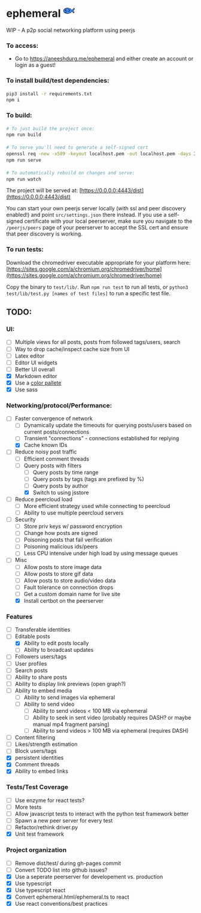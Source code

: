 <h1>
    ephemeral
    <img src="https://raw.githubusercontent.com/aneeshdurg/ephemeral/main/src/assets/logo.png"/>
</h1>

WIP - A p2p social networking platform using peerjs

### To access:

- Go to https://aneeshdurg.me/ephemeral and either create an account or login as a guest!

### To install build/test dependencies:
```bash
pip3 install -r requirements.txt
npm i
```

### To build:
```bash
# To just build the project once:
npm run build

# To serve you'll need to generate a self-signed cert
openssl req -new -x509 -keyout localhost.pem -out localhost.pem -days 365 -nodes
npm run serve

# To automatically rebuild on changes and serve:
npm run watch
```

The project will be served at: [https://0.0.0.0:4443/dist](https://0.0.0.0:4443/dist)

You can start your own peerjs server locally (with ssl and peer
discovery enabled!) and point `src/settings.json` there instead. If you use a
self-signed certificate with your local peerserver, make sure you navigate to
the `/peerjs/peers` page of your peerserver to accept the SSL cert and ensure
that peer discovery is working.

### To run tests:
Download the chromedriver executable appropriate for your platform here:
[https://sites.google.com/a/chromium.org/chromedriver/home](https://sites.google.com/a/chromium.org/chromedriver/home)

Copy the binary to `test/lib/`.
Run `npm run test` to run all tests, or `python3 test/lib/test.py [names of test
files]` to run a specific test file.

## TODO:

### UI:
- [ ] Multiple views for all posts, posts from followed tags/users, search
- [ ] Way to drop cache/inspect cache size from UI
- [ ] Latex editor
- [ ] Editor UI widgets
- [ ] Better UI overall
- [x] Markdown editor
- [x] Use a [color pallete](https://palette.ninja/#26556a-#266a63-#4bc2d0-#348790-#26636a)
- [x] Use sass

### Networking/protocol/Performance:
- [ ] Faster convergence of network
    - [ ] Dynamically update the timeouts for querying posts/users based on
      current posts/connections
    - [ ] Transient "connections" - connections established for replying
    - [x] Cache known IDs
- [ ] Reduce noisy post traffic
    - [ ] Efficient comment threads
    - [ ] Query posts with filters
        - [ ] Query posts by time range
        - [ ] Query posts by tags (tags are prefixed by %)
        - [ ] Query posts by author
        - [x] Switch to using jsstore
- [ ] Reduce peercloud load
    - [ ] More efficient strategy used while connecting to peercloud
    - [ ] Ability to use multiple peercloud servers
- [ ] Security
    - [ ] Store priv keys w/ password encryption
    - [ ] Change how posts are signed
    - [ ] Poisoning posts that fail verification
    - [ ] Poisoning malicious ids/peers
    - [ ] Less CPU intensive under high load by using message queues
- [ ] Misc
    - [ ] Allow posts to store image data
    - [ ] Allow posts to store gif data
    - [ ] Allow posts to store audio/video data
    - [ ] Fault tolerance on connection drops
    - [ ] Get a custom domain name for live site
    - [x] Install certbot on the peerserver

### Features
- [ ] Transferable identities
- [ ] Editable posts
    - [x] Ability to edit posts locally
    - [ ] Ability to broadcast updates
- [ ] Followers users/tags
- [ ] User profiles
- [ ] Search posts
- [ ] Ability to share posts
- [ ] Ability to display link previews (open graph?)
- [ ] Ability to embed media
    - [ ] Ability to send images via ephemeral
    - [ ] Ability to send video
        - [ ] Ability to send videos < 100 MB via ephemeral
        - [ ] Ability to seek in sent video (probably requires DASH? or maybe manual mp4 fragment parsing)
        - [ ] Ability to send videos > 100 MB via ephemeral (requires DASH)
- [ ] Content filtering
- [ ] Likes/strength estimation
- [ ] Block users/tags
- [x] persistent identities
- [x] Comment threads
- [x] Ability to embed links

### Tests/Test Coverage
- [ ] Use enzyme for react tests?
- [ ] More tests
- [ ] Allow javascript tests to interact with the python test framework better
- [ ] Spawn a new peer server for every test
- [ ] Refactor/rethink driver.py
- [x] Unit test framework

### Project organization
- [ ] Remove dist/test/ during gh-pages commit
- [ ] Convert TODO list into github issues?
- [x] Use a seperate peerserver for developement vs. production
- [x] Use typescript
- [x] Use typescript react
- [x] Convert ephemeral.html/ephemeral.ts to react
- [x] Use react conventions/best practices

